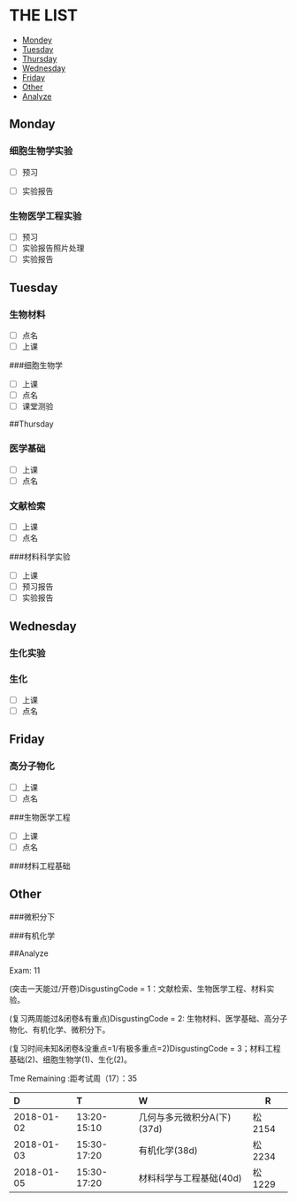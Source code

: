 # THE LIST

- [Mondey](#Mondey)
- [Tuesday](#Tuesday)
- [Thursday](#Thursday)
- [Wednesday](#Wednesday)
- [Friday](#Friday)
- [Other](#Other)
- [Analyze](#Analyze)

## Monday

### 细胞生物学实验

- [ ] 预习


- [ ] 实验报告

### 生物医学工程实验

- [ ] 预习
- [ ] 实验报告照片处理
- [ ] 实验报告

## Tuesday

### 生物材料

- [ ] 点名
- [ ] 上课

###细胞生物学

- [ ] 上课
- [ ] 点名
- [ ] 课堂测验

##Thursday

### 医学基础

- [ ] 上课
- [ ] 点名

### 文献检索

- [ ] 上课
- [ ] 点名

###材料科学实验

- [ ] 上课
- [ ] 预习报告
- [ ] 实验报告

## Wednesday

### 生化实验

### 生化

- [ ] 上课
- [ ] 点名

## Friday

### 高分子物化

- [ ] 上课
- [ ] 点名

###生物医学工程

- [ ] 上课
- [ ] 点名

###材料工程基础

## Other

###微积分下

###有机化学

##Analyze

Exam: 11

(突击一天能过/开卷)DisgustingCode = 1：文献检索、生物医学工程、材料实验。

(复习两周能过&闭卷&有重点)DisgustingCode = 2:  生物材料、医学基础、高分子物化、有机化学、微积分下。

(复习时间未知&闭卷&没重点=1/有极多重点=2)DisgustingCode = 3；材料工程基础(2)、细胞生物学(1)、生化(2)。

Tme Remaining :距考试周（17）：35

| D          | T           | W                 | R     |
| :--------- | :---------- | :---------------- | ----- |
| 2018-01-02 | 13:20-15:10 | 几何与多元微积分A(下)(37d) | 松2154 |
| 2018-01-03 | 15:30-17:20 | 有机化学(38d)         | 松2234 |
| 2018-01-05 | 15:30-17:20 | 材料科学与工程基础(40d)    | 松1229 |
